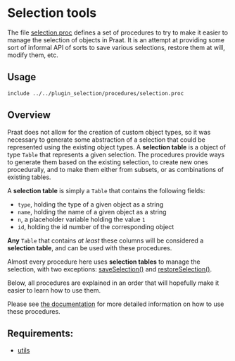 # Selection tools

The file [selection.proc][selection] defines a set of procedures to try to
make it easier to manage the selection of objects in Praat. It is an attempt at
providing some sort of informal API of sorts to save various selections, restore
them at will, modify them, etc.

[selection]: https://gitlab.com/cpran/plugin_selection/blob/master/procedures/selection.proc

## Usage

~~~~
include ../../plugin_selection/procedures/selection.proc
~~~~

## Overview

Praat does not allow for the creation of custom object types, so it was
necessary to generate some abstraction of a selection that could be represented
using the existing object types. A **selection table** is a object of type
`Table` that represents a given selection. The procedures provide ways to
generate them based on the existing selection, to create new ones procedurally,
and to make them either from subsets, or as combinations of existing tables.

A **selection table** is simply a `Table` that contains the following fields:

* `type`, holding the type of a given object as a string
* `name`, holding the name of a given object as a string
* `n`, a placeholder variable holding the value `1`
* `id`, holding the id number of the corresponding object

**Any** `Table` that contains _at least_ these columns will be considered a
**selection table**, and can be used with these procedures.

Almost every procedure here uses **selection tables** to manage the selection,
with two exceptions: [saveSelection()][saveselection] and
[restoreSelection()][restoreselection].

[saveselection]: https://gitlab.com/cpran/plugin_selection/wikis/home#saveselection
[restoreselection]: https://gitlab.com/cpran/plugin_selection/wikis/home#restoreselection

Below, all procedures are explained in an order that will hopefully make it
easier to learn how to use them.

Please see [the documentation](https://gitlab.com/cpran/plugin_selection/wiki)
for more detailed information on how to use these procedures.

## Requirements:

* [utils](https://gitlab.com/cpran/plugin_utils)